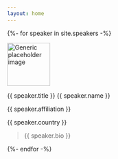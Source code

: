```yaml
---
layout: home
---
```


{%- for speaker in site.speakers -%}
    <div class="row-md">
        <div class="media">
            <img class="mr-3" src="{{ site.baseurl }}/assets/images/{{ speaker.last_name }}.jpeg" width="100px"
                alt="Generic placeholder image">
            <div class="media-body">
                <p p class="media-heading mt-0 mb-0 text-info font-weight-bold"> {{ speaker.title }} {{ speaker.name }} </p>
                <p class="media-heading mt-0 mb-0"> {{ speaker.affiliation }} </p>
                <p class="media-heading mt-0 mb-0 text-muted small lead"> {{ speaker.country }} </p>
            </div>
        </div>
        <blockquote>
            <p class="text-muted small font-weight-light"> {{ speaker.bio }} </p>
        </blockquote>
    </div>
{%- endfor -%}


